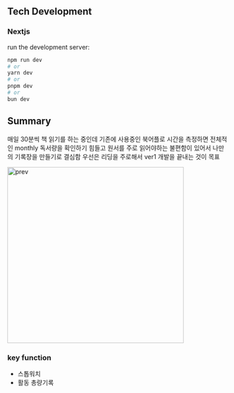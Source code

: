 
## Tech Development

### Nextjs

run the development server:

```bash
npm run dev
# or
yarn dev
# or
pnpm dev
# or
bun dev
```

## Summary
매일 30분씩 책 읽기를 하는 중인데 기존에 사용중인 북어플로 시간을 측정하면 전체적인 monthly 독서량을 확인하기 힘들고 원서를 주로 읽어야하는 불편함이 있어서 나만의 기록장을 만들기로 결심함
우선은 리딩을 주로해서 ver1 개발을 끝내는 것이 목표

<img src="https://github.com/keimindev/tot/assets/65863834/64bb7f5e-e852-4046-9b63-f81a8f0ca6de" alt="prev" width="400"/>


### key function
- 스톱워치
- 활동 총량기록



